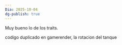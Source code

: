 ```yaml
---
Dia: 2025-10-04
dg-publish: true
---
```

Muy bueno lo de los traits.

codigo duplicado en gamerender, la rotacion del tanque